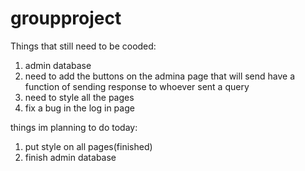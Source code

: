 # groupproject 
Things that still need to be cooded:
1. admin database
2. need to add the buttons on the admina page that will send have a function of sending response to whoever sent a query
3. need to style all the pages
4. fix a bug in the log in page




things im planning to do today:
1. put style on all pages(finished)
2. finish admin database


